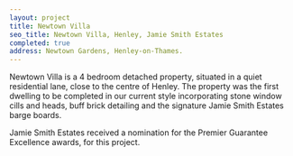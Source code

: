 ```yaml
---
layout: project
title: Newtown Villa
seo_title: Newtown Villa, Henley, Jamie Smith Estates
completed: true
address: Newtown Gardens, Henley-on-Thames.
---
```


<p>Newtown Villa is a 4 bedroom detached property, situated in a quiet residential lane, close to the centre of Henley. The property was the first dwelling to be completed in our current style incorporating stone window cills and heads, buff brick detailing and the signature Jamie Smith Estates barge boards.</p>
<p>Jamie Smith Estates received a nomination for the Premier Guarantee Excellence awards, for this project.</p>
